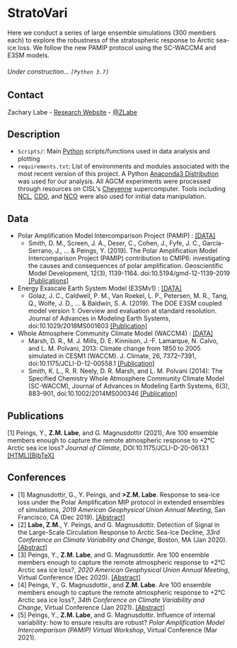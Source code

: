 # StratoVari
Here we conduct a series of large ensemble simulations (300 members each) to explore the robustness of the stratospheric response to Arctic sea-ice loss. We follow the new PAMIP protocol using the SC-WACCM4 and E3SM models.

###### Under construction... ```[Python 3.7]```

## Contact
Zachary Labe - [Research Website](http://sites.uci.edu/zlabe/) - [@ZLabe](https://twitter.com/ZLabe)

## Description

+ ```Scripts/```: Main [Python](https://www.python.org/) scripts/functions used in data analysis and plotting
+ ```requirements.txt```: List of environments and modules associated with the most recent version of this project. A Python [Anaconda3 Distribution](https://docs.continuum.io/anaconda/) was used for our analysis. All AGCM experiments were processed through resources on CISL's [Cheyenne](https://www2.cisl.ucar.edu/resources/computational-systems/cheyenne) supercomputer. Tools including [NCL](https://www.ncl.ucar.edu/), [CDO](https://code.mpimet.mpg.de/projects/cdo), and [NCO](http://nco.sourceforge.net/) were also used for initial data manipulation.

## Data
+ Polar Amplification Model Intercomparison Project (PAMIP) : [[DATA]](https://pcmdi.llnl.gov/CMIP6/ArchiveStatistics/esgf_data_holdings/PAMIP/index.html)
    + Smith, D. M., Screen, J. A., Deser, C., Cohen, J., Fyfe, J. C., García-Serrano, J., ... & Peings, Y. (2019). The Polar Amplification Model Intercomparison Project (PAMIP) contribution to CMIP6: investigating the causes and consequences of polar amplification. Geoscientific Model Development, 12(3), 1139-1164. doi:10.5194/gmd-12-1139-2019 [[Publications]](https://www.geosci-model-dev.net/12/1139/2019/)
+ Energy Exascale Earth System Model (E3SMv1) : [[DATA]](https://e3sm.org/data/)
    + Golaz, J. C., Caldwell, P. M., Van Roekel, L. P., Petersen, M. R., Tang, Q., Wolfe, J. D., ... & Baldwin, S. A. (2019). The DOE E3SM coupled model version 1: Overview and evaluation at standard resolution. Journal of Advances in Modeling Earth Systems, doi:10.1029/2018MS001603 [[Publication]](https://agupubs.onlinelibrary.wiley.com/doi/full/10.1029/2018MS001603)
+ Whole Atmosphere Community Climate Model (WACCM4) : [[DATA]](http://www.cesm.ucar.edu/working_groups/Whole-Atmosphere/code-release.html)
    + Marsh, D. R., M. J. Mills, D. E. Kinnison, J.-F. Lamarque, N. Calvo, and L. M. Polvani, 2013: Climate change from 1850 to 2005 simulated in CESM1 (WACCM). J. Climate, 26, 7372–7391, doi:10.1175/JCLI-D-12-00558.1 [[Publication]](http://journals.ametsoc.org/doi/abs/10.1175/BAMS-D-13-00255.1)
    + Smith, K. L., R. R. Neely, D. R. Marsh, and L. M. Polvani (2014): The Specified Chemistry Whole Atmosphere Community Climate Model (SC-WACCM), Journal of Advances in Modeling Earth Systems, 6(3), 883–901, doi:10.1002/2014MS000346 [[Publication]](https://agupubs.onlinelibrary.wiley.com/doi/full/10.1002/2014MS000346)


## Publications
[1] Peings, Y., **Z.M. Labe**, and G. Magnusdottir (2021), Are 100 ensemble members enough to capture the remote atmospheric response to +2°C Arctic sea ice loss? <em>Journal of Climate</em>, DOI:10.1175/JCLI-D-20-0613.1 [[HTML]](https://journals.ametsoc.org/view/journals/clim/aop/JCLI-D-20-0613.1/JCLI-D-20-0613.1.xml)[[BibTeX]](https://sites.uci.edu/zlabe/files/2021/02/PeingsLabeMagnusdottir_ENS2021_JCLI_BibTeX.pdf)

## Conferences
+ [1] Magnusdottir, G., Y. Peings, and **>Z.M. Labe**. Response to sea-ice loss under the Polar Amplification MIP protocol in extended ensembles of simulations, *2019 American Geophysical Union Annual Meeting*, San Francisco, CA (Dec 2019). [[Abstract]](https://agu.confex.com/agu/fm19/meetingapp.cgi/Paper/553470)
+ [2] **Labe, Z.M.**, Y. Peings, and G. Magnusdottir. Detection of Signal in the Large-Scale Circulation Response to Arctic Sea-Ice Decline, *33rd Conference on Climate Variability and Change*, Boston, MA (Jan 2020). [[Abstract]](https://ams.confex.com/ams/2020Annual/meetingapp.cgi/Paper/367289)
+ [3] Peings, Y., **Z.M. Labe**, and G. Magnusdottir. Are 100 ensemble members enough to capture the remote atmospheric response to +2°C Arctic sea ice loss?, *2020 American Geophysical Union Annual Meeting*, Virtual Conference (Dec 2020). [[Abstract]](https://agu.confex.com/agu/fm20/meetingapp.cgi/Paper/685885)
+ [4] Peings, Y., G. Magnusdottir., and **Z.M. Labe**. Are 100 ensemble members enough to capture the remote atmospheric response to +2°C Arctic sea ice loss?, *34th Conference on Climate Variability and Change*, Virtual Conference (Jan 2021). [[Abstract]](https://ams.confex.com/ams/101ANNUAL/meetingapp.cgi/Paper/382352)
+ [5] Peings, Y., **Z.M. Labe**, and G. Magnusdottir. Influence of internal variability: how to ensure results are robust? *Polar Amplification Model Intercomparison (PAMIP) Virtual Workshop*, Virtual Conference (Mar 2021).
